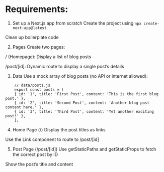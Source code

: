 # Requirements:

1. Set up a Next.js app from scratch
Create the project using `npx create-next-app@latest`

Clean up boilerplate code

2. Pages
Create two pages:

/ (Homepage): Display a list of blog posts

/post/[id]: Dynamic route to display a single post’s details

3. Data
Use a mock array of blog posts (no API or internet allowed):
```
    // data/posts.js
    export const posts = [
    { id: '1', title: 'First Post', content: 'This is the first blog post.' },
    { id: '2', title: 'Second Post', content: 'Another blog post content here.' },
    { id: '3', title: 'Third Post', content: 'Yet another exciting post!' },
    ];

```
4. Home Page (/)
Display the post titles as links

Use the Link component to route to /post/[id]

5. Post Page (/post/[id])
Use getStaticPaths and getStaticProps to fetch the correct post by ID

Show the post’s title and content